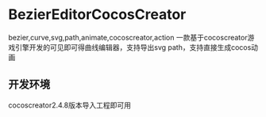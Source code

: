 # BezierEditorCocosCreator
bezier,curve,svg,path,animate,cocoscreator,action
一款基于cocoscreator游戏引擎开发的可见即可得曲线编辑器，支持导出svg path，支持直接生成cocos动画

## 开发环境
cocoscreator2.4.8版本导入工程即可用